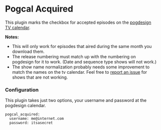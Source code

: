 # Pogcal Acquired
This plugin marks the checkbox for accepted episodes on the [pogdesign TV calendar](http://pogdesign.co.uk/cat).

**Notes:**
- This will only work for episodes that aired during the same month you download them.
- The release numbering must match up with the numbering on pogdesign for it to work. (Date and sequence type shows will not work.)
- The show name normalization probably needs some improvement to match the names on the tv calendar. Feel free to [report an issue](https://flexget.com/newticket) for shows that are not working.

### Configuration
This plugin takes just two options, your username and password at the pogdesign calendar.
```
pogcal_acquired:
  username: me@internet.com
  password: itsasecret
```